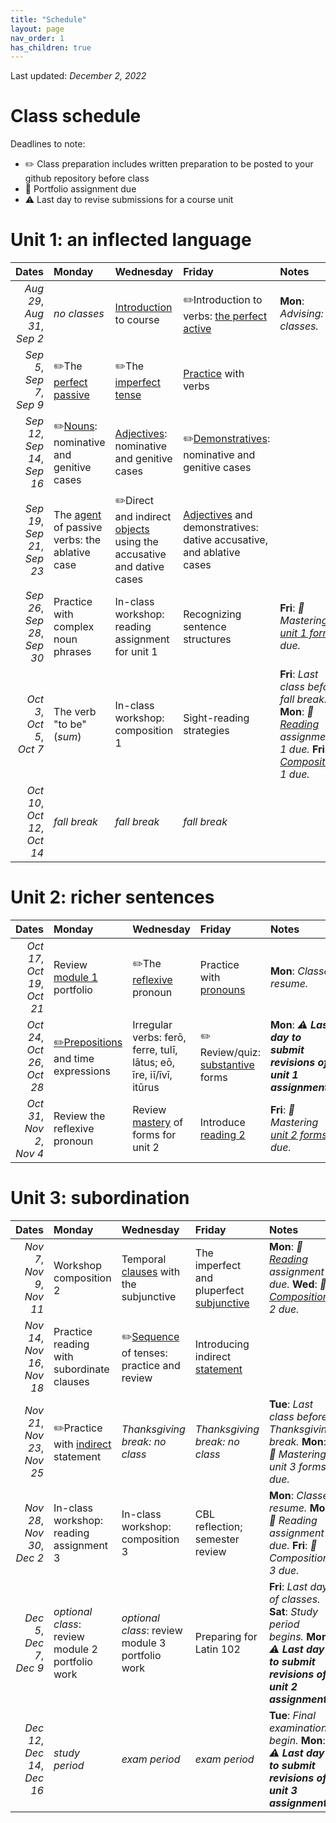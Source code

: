 ```yaml
---
title: "Schedule"
layout: page
nav_order: 1
has_children: true
---
```


Last updated:  *December 2, 2022*

# Class schedule

Deadlines to note:

- ✏️ Class preparation includes written preparation to be posted to your github repository before class
- 📜  Portfolio assignment due
- ⚠️ Last day to revise submissions for a course unit



# Unit 1: an inflected language

| Dates | Monday | Wednesday | Friday | Notes |
| ---: | :--- | :--- | :--- | :--- |
| *Aug 29*, *Aug 31*, *Sep 2* | *no classes* | [Introduction](../assignments/unit1/intro/) to course | ✏️Introduction to verbs: [the perfect active](../assignments/unit1/verbs/) | **Mon**: *Advising: no classes.* |
| *Sep 5*, *Sep 7*, *Sep 9* | ✏️The [perfect passive](../assignments/unit1/pftpassive/) | ✏️The [imperfect tense](../assignments/unit1/imperfect/) | [Practice](../assignments/unit1/verbs-practice/) with verbs |  |
| *Sep 12*, *Sep 14*, *Sep 16* | ✏️[Nouns](../assignments/unit1/nouns/): nominative and genitive cases | [Adjectives](../assignments/unit1/adjectives/): nominative and genitive cases | ✏️[Demonstratives](../assignments/unit1/pronouns/): nominative and genitive cases |  |
| *Sep 19*, *Sep 21*, *Sep 23* | The [agent](../assignments/unit1/agent/) of passive verbs: the ablative case | ✏️Direct and indirect [objects](../assignments/unit1/objects/) using the accusative and dative cases | [Adjectives](../assignments/unit1/adjectives-all/) and demonstratives: dative accusative, and ablative cases |  |
| *Sep 26*, *Sep 28*, *Sep 30* | Practice with complex noun phrases | In-class workshop: reading assignment for unit 1 | Recognizing sentence structures | **Fri**: *📜 Mastering [unit 1 forms](../assignments/unit1/mastery/) due.* |
| *Oct 3*, *Oct 5*, *Oct 7* | The verb "to be" (*sum*) | In-class workshop: composition 1 | Sight-reading strategies | **Fri**: *Last class before fall break.* **Mon**: *📜 [Reading](../assignments/unit1/reading/)  assignment 1 due.* **Fri**: *📜 [Composition](../assignments/unit1/composition/)  1 due.* |
| *Oct 10*, *Oct 12*, *Oct 14* | *fall break* | *fall break* | *fall break* |  |

# Unit 2: richer sentences

| Dates | Monday | Wednesday | Friday | Notes |
| ---: | :--- | :--- | :--- | :--- |
| *Oct 17*, *Oct 19*, *Oct 21* | Review [module 1](../assignments/unit2/review1/) portfolio | ✏️The [reflexive](../assignments/unit2/reflexive/) pronoun | Practice with [pronouns](../assignments/unit2/pronouns-practice/) | **Mon**: *Classes resume.* |
| *Oct 24*, *Oct 26*, *Oct 28* | [✏️Prepositions](../assignments/unit2/prepositions/) and time expressions | Irregular verbs: ferō, ferre, tulī, lātus; eō, īre, iī/īvī, itūrus | ✏️ Review/quiz: [substantive](../assignments/unit2/substantive-review/) forms | **Mon**: *⚠️ **Last day to submit revisions of unit 1 assignments**.* |
| *Oct 31*, *Nov 2*, *Nov 4* | Review the reflexive pronoun | Review [mastery](../assignments/unit2/mastery/) of forms for unit 2 | Introduce [reading 2](../assignments/unit2/reading/) | **Fri**: *📜 Mastering [unit 2 forms](../assignments/unit2/composition/) due.* |

# Unit 3: subordination

| Dates | Monday | Wednesday | Friday | Notes |
| ---: | :--- | :--- | :--- | :--- |
| *Nov 7*, *Nov 9*, *Nov 11* | Workshop composition 2 | Temporal [clauses](../assignments/unit3/clauses/) with the subjunctive | The imperfect and pluperfect [subjunctive](../assignments/unit3/subjunctive1/) | **Mon**: *📜 [Reading](../assignments/unit2/reading/) assignment 2 due.* **Wed**: *📜 [Composition](../assignments/unit2/composition/) 2 due.* |
| *Nov 14*, *Nov 16*, *Nov 18* | Practice reading with subordinate clauses | ✏️[Sequence](../assignments/unit3/sot/) of tenses: practice and review | Introducing indirect [statement](../assignments/unit3/indirectstatement/) |  |
| *Nov 21*, *Nov 23*, *Nov 25* | ✏️Practice with [indirect](../assignments/unit3/indirectpractice/) statement | *Thanksgiving break:  no class* | *Thanksgiving break:  no class* | **Tue**: *Last class before Thanksgiving break.* **Mon**: *📜 Mastering unit 3 forms due.* |
| *Nov 28*, *Nov 30*, *Dec 2* | In-class workshop: reading assignment 3 | In-class workshop: composition 3 | CBL reflection; semester review | **Mon**: *Classes resume.* **Mon**: *📜 Reading assignment 3 due.* **Fri**: *📜 Composition 3 due.* |
| *Dec 5*, *Dec 7*, *Dec 9* | *optional class*: review module 2 portfolio work | *optional class*: review module 3 portfolio work | Preparing for Latin 102 | **Fri**: *Last day of classes.* **Sat**: *Study period begins.* **Mon**: *⚠️ **Last day to submit revisions of unit 2 assignments**.* |
| *Dec 12*, *Dec 14*, *Dec 16* | *study period* | *exam period* | *exam period* | **Tue**: *Final examinations begin.* **Mon**: *⚠️ **Last day to submit revisions of unit 3 assignments*** |